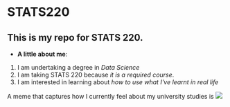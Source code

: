 # STATS220

## This is my repo for STATS 220. 

- **A little about me**:

1. I am undertaking a degree in *Data Science*
2. I am taking STATS 220 because *it is a required course*.
3. I am interested in learning about *how to use what I've learnt in real life*

A meme that captures how I currently feel about my university studies is ![](https://media4.giphy.com/media/v1.Y2lkPTc5MGI3NjExNGg1ZnhvcWJjbG03MGpzYXFpM2pzZGEyZzJ3c3FxMHgydm02Nm11ayZlcD12MV9pbnRlcm5hbF9naWZfYnlfaWQmY3Q9Zw/rdma0nDFZMR32/giphy.gif)
